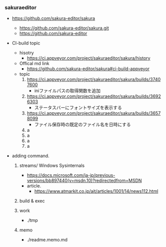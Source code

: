 ### sakuraeditor
- https://github.com/sakura-editor/sakura
    - https://github.com/sakura-editor/sakura.git
    - https://github.com/sakura-editor 

- CI-build topic
    - hisotry
        - https://ci.appveyor.com/project/sakuraeditor/sakura/history
    - Offical md link
        - https://github.com/sakura-editor/sakura#ci-build-appveyor
    - topic
        1. https://ci.appveyor.com/project/sakuraeditor/sakura/builds/37407600
           - iniファイルパスの取得関数を追加
        1. https://ci.appveyor.com/project/sakuraeditor/sakura/builds/36926303
           - ステータスバーにフォントサイズを表示する
        1. https://ci.appveyor.com/project/sakuraeditor/sakura/builds/36578099
           - ファイル保存時の既定のファイル名を日時にする
        1. a
        1. a
        1. a
        1. a

- adding command.
    1. streams/ Windows Sysinternals
        - https://docs.microsoft.com/ja-jp/previous-versions/bb897440(v=msdn.10)?redirectedfrom=MSDN
        - article.
            - https://www.atmarkit.co.jp/ait/articles/1001/14/news112.html
    1. build & exec
    
    1. work
        - ./tmp
    1. memo
        - ./readme.memo.md
